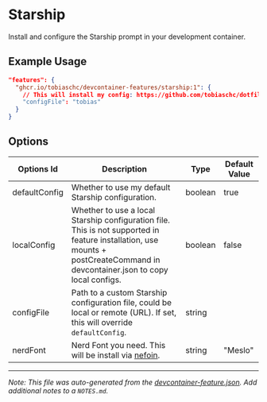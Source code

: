 # Starship

Install and configure the Starship prompt in your development container.

## Example Usage

```json
"features": {
  "ghcr.io/tobiaschc/devcontainer-features/starship:1": {
    // This will install my config: https://github.com/tobiaschc/dotfiles/blob/main/starship/starship.toml
    "configFile": "tobias"
  }
}
```

## Options

| Options Id    | Description                                                                                                                                                                   | Type    | Default Value |
| ------------- | ----------------------------------------------------------------------------------------------------------------------------------------------------------------------------- | ------- | ------------- |
| defaultConfig | Whether to use my default Starship configuration.                                                                                                                             | boolean | true          |
| localConfig   | Whether to use a local Starship configuration file. This is not supported in feature installation, use mounts + postCreateCommand in devcontainer.json to copy local configs. | boolean | false         |
| configFile    | Path to a custom Starship configuration file, could be local or remote (URL). If set, this will override `defaultConfig`.                                                     | string  |               |
| nerdFont      | Nerd Font you need. This will be install via [nefoin](https://github.com/monoira/nefoin/tree/main).                                                                           | string  | "Meslo"       |

---

_Note: This file was auto-generated from the [devcontainer-feature.json](https://github.com/tobiaschc/devcontainer-features/blob/main/src/starship/devcontainer-feature.json). Add additional notes to a `NOTES.md`._
